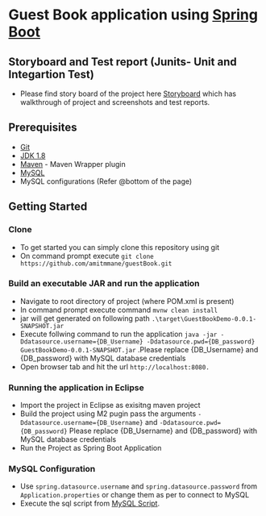 #  Guest Book application using [Spring Boot](http://projects.spring.io/spring-boot/)

## Storyboard and Test report (Junits- Unit and Integartion Test)
- Please find story board of the project here [Storyboard](https://github.com/amitmmane/guestBook/blob/master/GuestBookDemo/documents/gbStoryboard.docx) which has walkthrough of project and screenshots and test reports.

## Prerequisites

- [Git](https://git-scm.com/downloads)
- [JDK 1.8](http://www.oracle.com/technetwork/java/javase/downloads/jdk8-downloads-2133151.html)
- [Maven](https://maven.apache.org/) - Maven Wrapper plugin
- [MySQL](https://dev.mysql.com/downloads/)
- MySQL configurations (Refer @bottom of the page)

## Getting Started

### Clone
- To get started you can simply clone this repository using git
- On command prompt execute ```git clone https://github.com/amitmmane/guestBook.git```

### Build an executable JAR and run the application
- Navigate to root directory of project (where POM.xml is present)
- In command prompt execute command ```mvnw clean install```
- jar will get generated on following path `.\target\GuestBookDemo-0.0.1-SNAPSHOT.jar`
- Execute follwing command to run the application ```java -jar -Ddatasource.username={DB_Username} -Ddatasource.pwd={DB_password} GuestBookDemo-0.0.1-SNAPSHOT.jar```
  .Please replace {DB_Username}  and  {DB_password}  with MySQL database credentials
- Open browser tab and hit the url `http://localhost:8080.`

### Running the application in Eclipse
- Import the project in Eclipse as exisitng maven project
- Build the project using M2 pugin pass the arguments ``-Ddatasource.username={DB_Username}`` and ``-Ddatasource.pwd={DB_password}``
  Please replace {DB_Username}  and  {DB_password} with MySQL database credentials
- Run the Project as Spring Boot Application

### MySQL Configuration
- Use `spring.datasource.username` and `spring.datasource.password` from `Application.properties` or change them as per to connect to MySQL 
- Execute the sql script from [MySQL Script](https://github.com/amitmmane/guestBook/blob/master/GuestBookDemo/documents/gbscript.sql).

